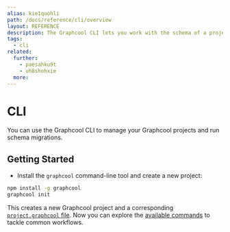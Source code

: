 ```yaml
---
alias: kie1quohli
path: /docs/reference/cli/overview
layout: REFERENCE
description: The Graphcool CLI lets you work with the schema of a project. You can easily create a new project or update the schema of an existing one.
tags:
  - cli
related:
  further:
    - paesahku9t
    - uh8shohxie
  more:
---
```


# CLI

You can use the Graphcool CLI to manage your Graphcool projects and run schema migrations.

## Getting Started

* Install the `graphcool` command-line tool and create a new project:

```sh
npm install -g graphcool
graphcool init
```

This creates a new Graphcool project and a corresponding [`project.graphcool` file](!alias-ow2yei7mew).
Now you can explore the [available commands](!alias-tha5feef7i) to tackle common workflows.
